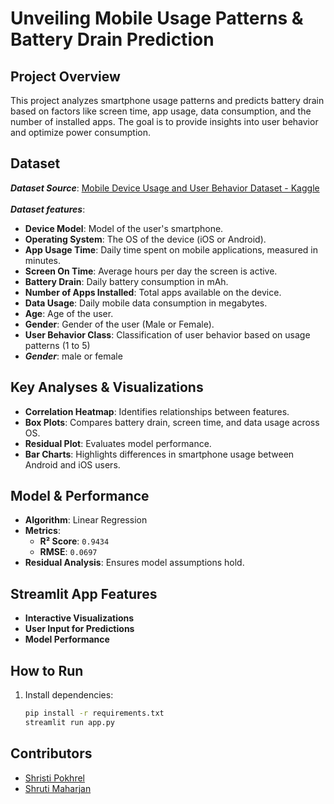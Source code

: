 #  Unveiling Mobile Usage Patterns & Battery Drain Prediction  

##  Project Overview  
This project analyzes smartphone usage patterns and predicts battery drain based on factors like screen time, app usage, data consumption, and the number of installed apps. The goal is to provide insights into user behavior and optimize power consumption.  

## Dataset  
***Dataset Source***: [Mobile Device Usage and User Behavior Dataset - Kaggle](https://www.kaggle.com/datasets/valakhorasani/mobile-device-usage-and-user-behavior-dataset) <br> <br>
***Dataset features***:  
- **Device Model**: Model of the user's smartphone.  
- **Operating System**: The OS of the device (iOS or Android).  
- **App Usage Time**: Daily time spent on mobile applications, measured in minutes.  
- **Screen On Time**: Average hours per day the screen is active.  
- **Battery Drain**: Daily battery consumption in mAh.  
- **Number of Apps Installed**: Total apps available on the device.  
- **Data Usage**: Daily mobile data consumption in megabytes.  
- **Age**: Age of the user.  
- **Gender**: Gender of the user (Male or Female).  
- **User Behavior Class**: Classification of user behavior based on usage patterns (1 to 5)  
- ***Gender***: male or female


##  Key Analyses & Visualizations  
- **Correlation Heatmap**: Identifies relationships between features.  
- **Box Plots**: Compares battery drain, screen time, and data usage across OS.  
- **Residual Plot**: Evaluates model performance.  
- **Bar Charts**: Highlights differences in smartphone usage between Android and iOS users.  

## Model & Performance  
- **Algorithm**: Linear Regression  
- **Metrics**:  
  -  **R² Score**: `0.9434`  
  -  **RMSE**: `0.0697`  
- **Residual Analysis**: Ensures model assumptions hold.  

##  Streamlit App Features  
-  **Interactive Visualizations**  
-  **User Input for Predictions**  
-  **Model Performance**  

##  How to Run  
1. Install dependencies:  
   ```bash
   pip install -r requirements.txt
   streamlit run app.py
 ## Contributors
  
- [Shristi Pokhrel](https://github.com/Shri-29)
- [Shruti Maharjan](https://github.com/shruti-1007)

